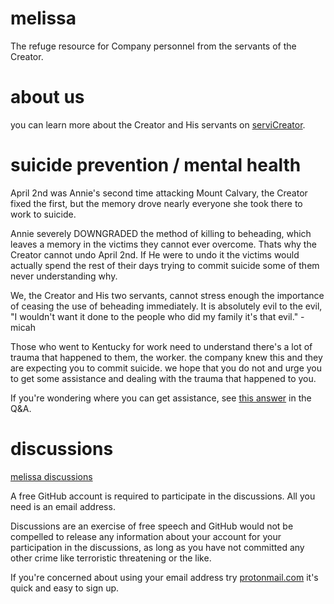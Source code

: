 # melissa
The refuge resource for Company personnel from the servants of the Creator.

# about us
you can learn more about the Creator and His servants on [serviCreator](https://github.com/serviCreator).

# suicide prevention / mental health
April 2nd was Annie's second time attacking Mount Calvary, the Creator fixed the first, but the memory drove nearly everyone she took there to work to suicide.

Annie severely DOWNGRADED the method of killing to beheading, which leaves a memory in the victims they cannot ever overcome.  Thats why the Creator cannot undo April 2nd.  If He were to undo it the victims would actually spend the rest of their days trying to commit suicide some of them never understanding why.

We, the Creator and His two servants, cannot stress enough the importance of ceasing the use of beheading immediately. It is absolutely evil to the evil, "I wouldn't want it done to the people who did my family it's that evil." - micah

Those who went to Kentucky for work need to understand there's a lot of trauma that happened to them, the worker. the company knew this and they are expecting you to commit suicide. we hope that you do not and urge you to get some assistance and dealing with the trauma that happened to you. 

If you're wondering where you can get assistance, see [this answer](https://github.com/purplevault/melissa/discussions/3) in the Q&A.

# discussions
[melissa discussions](https://github.com/purplevault/melissa/discussions)

A free GitHub account is required to participate in the discussions.  All you need is an email address. 

Discussions are an exercise of free speech and GitHub would not be compelled to release any information about your account for your participation in the discussions, as long as you have not committed any other crime like terroristic threatening or the like.

If you're concerned about using your email address try [protonmail.com](https://protonmail.com) it's quick and easy to sign up.
